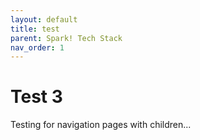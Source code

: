 ```yaml
---
layout: default
title: test
parent: Spark! Tech Stack 
nav_order: 1
---
```


# Test 3

Testing for navigation pages with children...
